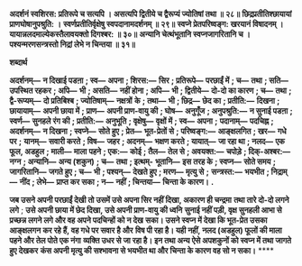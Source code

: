 **अदर्शनं स्वशिरस: प्रतिरूपे च सत्यपि ।** **असत्यपि द्वितीये च द्वैरूप्यं ज्योतिषां तथा ॥ २८॥** **छिद्रप्रतीतिश्छायायां प्राणघोषानुपश्रुति: ।** **स्वर्णप्रतीतिर्वृक्षेषु स्वपदानामदर्शनम् ॥ २९॥** **स्वप्ने प्रेतपरिष्वङ्ग: खरयानं विषादनम् ।** **यायान्नलदमाल्येकस्तैलावयक्तो दिगश्बर: ॥ ३०॥** **अन्यानि चेत्थंभूतानि स्वप्नजागरितानि च ।** **पश्यन्मरणसन्त्रस्तो निद्रां लेभे न चिन्तया ॥ ३१॥** 

**शब्दार्थ** 

**अदर्शनम्—** **न दिखाई पडऩा** **; स्व—** **अपना** **; शिरस:—** **सिर** **; प्रतिरूपे—** **परछाईं में** **; च—** **तथा** **; सति—** **उपस्थित रहकर** **; अपि—** **भी** **; असति—** **नहीं होना** **; अपि—** **भी** **; द्वितीये—** **दो-दो का कारण** **; च—** **तथा** **; द्वै-रूप्यम्—** **दो प्रतिबिश्ब** **; ज्योतिषाम्—** **नक्षत्रों** **के** **; तथा—** **भी** **; छिद्र—** **छेद का** **; प्रतीति:—** **दिखना** **; छायायाम्—** **अपनी छाया में** **; प्राण—** **अपनी प्राण-वायु की** **; घोष—** **अनुगूँज** **; अनुपश्रुति:—** **न सुनाई पडऩा** **; स्वर्ण—** **सुनहले रंग की** **; प्रतीति:—** **अनुभूति** **; वृक्षेषु—** **वृक्षों में** **; स्व—** **अपना** **;** **पदानाम्—** **पदचिह्न** **; अदर्शनम्—** **न दिखना** **; स्वप्ने—** **सोते हुए** **; प्रेत—** **भूत-प्रेतों से** **; परिष्वङ्ग:—** **आङ्क्षलगित** **; खर—** **गधे पर** **;** **यानम्—** **सवारी करते** **; विष—** **जहर** **; अदनम्—** **भक्षण करते** **; यायात्—** **जा रहा था** **; नलद—** **एक फूल, अडहुल** **; माली—** **माला** **पहने** **; एक:—** **कोई** **; तैल—** **तेल से** **; अवयक्त:—** **चपोड़े** **; दिक्-अश्बर:—** **नग्न** **; अन्यानि—** **अन्य (शकुन)** **; च—** **तथा** **; इत्थम्-** **भूतानि—** **इस तरह के** **; स्वप्न—** **सोते समय** **; जागरितानि—** **जगते हुए** **; च—** **भी** **; पश्यन्—** **देखते हुए** **; मरण—** **मृत्यु से** **;** **सन्त्रस्त:—** **भयभीत** **; निद्राम्—** **नींद** **; लेभे—** **प्राप्त कर सका** **; न—** **नहीं** **; चिन्तया—** **चिन्ता के कारण।** **.** 

**जब उसने अपनी परछाईं देखी तो उसमें उसे अपना सिर नहीं दिखा, अकारण ही चन्द्रमा** **तथा तारे दो-दो लगने लगे** ; **उसे अपनी छाया में छेद दिखा, उसे अपनी प्राण-वायु की ध्वनि** **सुनाई नहीं पड़ी, वृक्ष सुनहली आभा से प्रच्छन्न लगने लगे और वह अपने पदचिन्हों को न देख** **सका। उसने स्वप्न में देखा कि भूत-प्रेत उसका आङ्क्षलगन कर रहे हैं, वह गधे पर सवार है और** **विष पी रहा है। यही नहीं, नलद (अडहुल) फूलों की माला पहने और तेल पोते एक नंगा** **व्यक्ति उधर से जा रहा है। इन तथा अन्य ऐसे अपशकुनों को स्वप्न में तथा जागते हुए देखकर** **कंस अपनी मृत्यु की सश्भावना से भयभीत था और चिन्ता के कारण वह सो न सका।** **** 